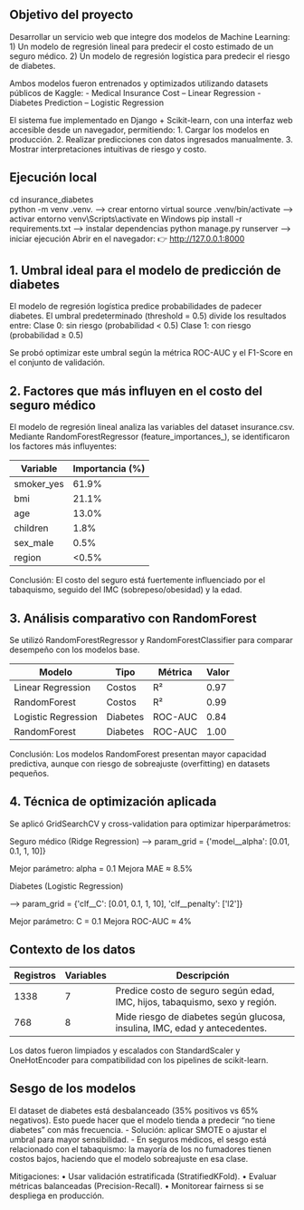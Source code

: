 ## Objetivo del proyecto

Desarrollar un servicio web que integre dos modelos de Machine Learning:
	1) Un modelo de regresión lineal para predecir el costo estimado de un seguro médico.
	2) Un modelo de regresión logística para predecir el riesgo de diabetes.

Ambos modelos fueron entrenados y optimizados utilizando datasets públicos de Kaggle:
	- Medical Insurance Cost – Linear Regression
	- Diabetes Prediction – Logistic Regression

El sistema fue implementado en Django + Scikit-learn, con una interfaz web accesible desde un navegador, permitiendo:
	1.	Cargar los modelos en producción.
	2.	Realizar predicciones con datos ingresados manualmente.
	3.	Mostrar interpretaciones intuitivas de riesgo y costo.
## Ejecución local
cd insurance_diabetes   
python -m venv .venv. --> crear entorno virtual
source .venv/bin/activate  --> activar entorno
venv\Scripts\activate en Windows
pip install -r requirements.txt  --> instalar dependencias 
python manage.py runserver --> iniciar ejecución
Abrir en el navegador:
👉 http://127.0.0.1:8000

## 1. Umbral ideal para el modelo de predicción de diabetes

El modelo de regresión logística predice probabilidades de padecer diabetes.
El umbral predeterminado (threshold = 0.5) divide los resultados entre:
	Clase 0: sin riesgo (probabilidad < 0.5)
	Clase 1: con riesgo (probabilidad ≥ 0.5)

Se probó optimizar este umbral según la métrica ROC-AUC y el F1-Score en el conjunto de validación.

## 2. Factores que más influyen en el costo del seguro médico

El modelo de regresión lineal analiza las variables del dataset insurance.csv.
Mediante RandomForestRegressor (feature_importances_), se identificaron los factores más influyentes:

Variable   | Importancia (%)
-----------|---------------
smoker_yes | 61.9%
bmi        | 21.1%
age        | 13.0%
children   | 1.8%
sex_male   | 0.5%
region     | <0.5%

Conclusión:
El costo del seguro está fuertemente influenciado por el tabaquismo, seguido del IMC (sobrepeso/obesidad) y la edad.
          
## 3. Análisis comparativo con RandomForest

Se utilizó RandomForestRegressor y RandomForestClassifier para comparar desempeño con los modelos base.

Modelo               | Tipo     | Métrica   | Valor
---------------------|----------|-----------|-------
Linear Regression    | Costos   | R²        | 0.97
RandomForest         | Costos   | R²        | 0.99
Logistic Regression  | Diabetes | ROC-AUC   | 0.84
RandomForest         | Diabetes | ROC-AUC   | 1.00

Conclusión:
Los modelos RandomForest presentan mayor capacidad predictiva, aunque con riesgo de sobreajuste (overfitting) en datasets pequeños.

## 4. Técnica de optimización aplicada

Se aplicó GridSearchCV y cross-validation para optimizar hiperparámetros:

Seguro médico (Ridge Regression)
 --> param_grid = {'model__alpha': [0.01, 0.1, 1, 10]}

Mejor parámetro: alpha = 0.1
Mejora MAE ≈ 8.5%

Diabetes (Logistic Regression)

--> param_grid = {'clf__C': [0.01, 0.1, 1, 10], 'clf__penalty': ['l2']}

Mejor parámetro: C = 0.1
Mejora ROC-AUC ≈ 4%

## Contexto de los datos

Registros | Variables | Descripción
----------|-----------|-------------------------------------------------------------------------------------
1338      | 7         | Predice costo de seguro según edad, IMC, hijos, tabaquismo, sexo y región.
768       | 8         | Mide riesgo de diabetes según glucosa, insulina, IMC, edad y antecedentes.

Los datos fueron limpiados y escalados con StandardScaler y OneHotEncoder para compatibilidad con los pipelines de scikit-learn.

## Sesgo de los modelos
El dataset de diabetes está desbalanceado (35% positivos vs 65% negativos).
Esto puede hacer que el modelo tienda a predecir “no tiene diabetes” con más frecuencia.
	-	Solución: aplicar SMOTE o ajustar el umbral para mayor sensibilidad.
	-   En seguros médicos, el sesgo está relacionado con el tabaquismo:
la mayoría de los no fumadores tienen costos bajos, haciendo que el modelo sobreajuste en esa clase.

Mitigaciones:
	•	Usar validación estratificada (StratifiedKFold).
	•	Evaluar métricas balanceadas (Precision-Recall).
	•	Monitorear fairness si se despliega en producción.
